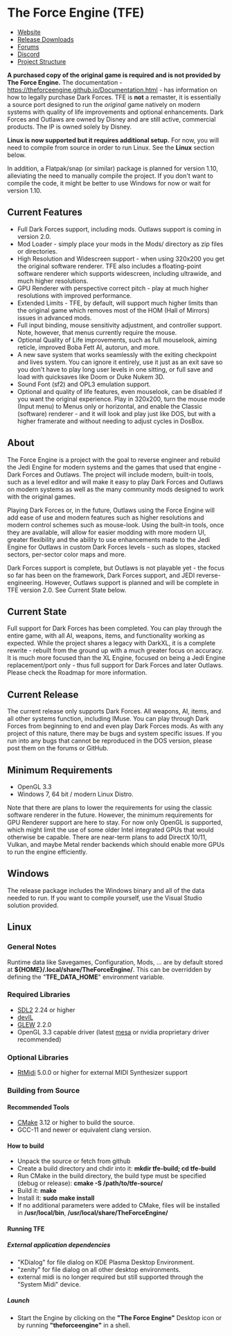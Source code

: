 
# The Force Engine (TFE)
* [Website](https://theforceengine.github.io/)
* [Release Downloads](https://theforceengine.github.io/downloads.html)
* [Forums](https://the-force-engine.freeforums.net/)
* [Discord](https://discord.gg/hpsJnY9)
* [Project Structure](ProjectStructure.md)

**A purchased copy of the original game is required and is not provided by The Force Engine.** The documentation - https://theforceengine.github.io/Documentation.html - has information on how to legally purchase Dark Forces. TFE is **not** a remaster, it is essentially a source port designed to run the *original* game natively on modern systems with quality of life improvements and optional enhancements. Dark Forces and Outlaws are owned by Disney and are still active, commercial products. The IP is owned solely by Disney.

**Linux is now supported but it requires additional setup.** For now, you will need to compile from source in order to run Linux. See the **Linux** section below.

In addition, a Flatpak/snap (or similar) package is planned for version 1.10, alleviating the need to manually compile the project. If you don't want to compile the code, it might be better to use Windows for now or wait for version 1.10.

## Current Features
* Full Dark Forces support, including mods. Outlaws support is coming in version 2.0.
* Mod Loader - simply place your mods in the Mods/ directory as zip files or directories.
* High Resolution and Widescreen support - when using 320x200 you get the original software renderer. TFE also includes a floating-point software renderer which supports widescreen, including ultrawide, and much higher resolutions.
* GPU Renderer with perspective correct pitch - play at much higher resolutions with improved performance.
* Extended Limits - TFE, by default, will support much higher limits than the original game which removes most of the HOM (Hall of Mirrors) issues in advanced mods.
* Full input binding, mouse sensitivity adjustment, and controller support. Note, however, that menus currently require the mouse.
* Optional Quality of Life improvements, such as full mouselook, aiming reticle, improved Boba Fett AI, autorun, and more.
* A new save system that works seamlessly with the exiting checkpoint and lives system. You can ignore it entirely, use it just as an exit save so you don't have to play long user levels in one sitting, or full save and load with quicksaves like Doom or Duke Nukem 3D.
* Sound Font (sf2) and OPL3 emulation support.
* Optional and quality of life features, even mouselook, can be disabled if you want the original experience. Play in 320x200, turn the mouse mode (Input menu) to Menus only or horizontal, and enable the Classic (software) renderer - and it will look and play just like DOS, but with a higher framerate and without needing to adjust cycles in DosBox.

## About
The Force Engine is a project with the goal to reverse engineer and rebuild the Jedi Engine for modern systems and the games that used that engine - Dark Forces and Outlaws. The project will include modern, built-in tools, such as a level editor and will make it easy to play Dark Forces and Outlaws on modern systems as well as the many community mods designed to work with the original games.

Playing Dark Forces or, in the future, Outlaws using the Force Engine will add ease of use and modern features such as higher resolutions and modern control schemes such as mouse-look. Using the built-in tools, once they are available, will allow for easier modding with more modern UI, greater flexibility and the ability to use enhancements made to the Jedi Engine for Outlaws in custom Dark Forces levels - such as slopes, stacked sectors, per-sector color maps and more.

Dark Forces support is complete, but Outlaws is not playable yet - the focus so far has been on the framework, Dark Forces support, and JEDI reverse-engineering. However, Outlaws support is planned and will be complete in TFE version 2.0. See Current State below.

## Current State
Full support for Dark Forces has been completed. You can play through the entire game, with all AI, weapons, items, and functionality working as expected. While the project shares a legacy with DarkXL, it is a complete rewrite - rebuilt from the ground up with a much greater focus on accuracy. It is much more focused than the XL Engine, focused on being a Jedi Engine replacement/port only - thus full support for Dark Forces and later Outlaws. Please check the Roadmap for more information.

## Current Release
The current release only supports Dark Forces. All weapons, AI, items, and all other systems function, including IMuse. You can play through Dark Forces from beginning to end and even play Dark Forces mods. As with any project of this nature, there may be bugs and system specific issues. If you run into any bugs that cannot be reproduced in the DOS version, please post them on the forums or GitHub.

## Minimum Requirements
* OpenGL 3.3
* Windows 7, 64 bit / modern Linux Distro.

Note that there are plans to lower the requirements for using the classic software renderer in the future. However, the minimum requirements for GPU Renderer support are here to stay. For now only OpenGL is supported, which might limit the use of some older Intel integrated GPUs that would otherwise be capable. There are near-term plans to add DirectX 10/11, Vulkan, and maybe Metal render backends which should enable more GPUs to run the engine efficiently.

## Windows
The release package includes the Windows binary and all of the data needed to run. If you want to compile yourself, use the Visual Studio solution provided.

## Linux
### General Notes
Runtime data like Savegames, Configuration, Mods, ... are by default stored at __${HOME}/.local/share/TheForceEngine/__.
This can be overridden by defining the "__TFE_DATA_HOME__" environment variable.

### Required Libraries
* [SDL2](TheForceEngine/TFE_FrontEndUI/frontEndUi.cpp) 2.24 or higher
* [devIL](https://openil.sourceforge.net)
* [GLEW](http://glew.sourceforge.net/) 2.2.0
* OpenGL 3.3 capable driver (latest [mesa](https://www.mesa3d.org) or nvidia proprietary driver recommended)

### Optional Libraries
* [RtMidi](https://www.music.mcgill.ca/~gary/rtmidi/) 5.0.0 or higher for external MIDI Synthesizer support

### Building from Source
#### Recommended Tools
* [CMake](https://cmake.org) 3.12 or higher to build the source.
* GCC-11 and newer or equivalent clang version.
#### How to build
* Unpack the source or fetch from github
* Create a build directory and chdir into it:
__mkdir tfe-build; cd tfe-build__
* Run CMake in the build directory, the build type must be specified (debug or release):
__cmake -S /path/to/tfe-source/__
* Build it:
__make__
* Install it:
__sudo make install__  
* If no additional parameters were added to CMake, files will be installed in __/usr/local/bin__, __/usr/local/share/TheForceEngine/__

#### Running TFE
##### External application dependencies
* "KDialog" for file dialog on KDE Plasma Desktop Environment.
* "zenity" for file dialog on all other desktop environments.
* external midi is no longer required but still supported through the "System Midi" device.

##### Launch
* Start the Engine by clicking on the __"The Force Engine"__ Desktop icon or by running  __"theforceengine"__ in a shell.
